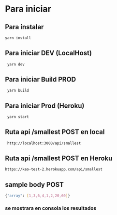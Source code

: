 # Para iniciar

## Para instalar

```bash
yarn install
```

## Para iniciar DEV (LocalHost)

```bash
 yarn dev
```

## Para iniciar Build PROD

```bash
 yarn build
```

## Para iniciar Prod (Heroku)

```bash
 yarn start
```

## Ruta api /smallest POST en local

```bash
 http://localhost:3000/api/smallest
```

## Ruta api /smallest POST en Heroku

```bash
https://keo-test-2.herokuapp.com/api/smallest
```

## sample body POST

```bash
{"array": [1,3,6,4,1,2,20,60]}
```

### se mostrara en consola los resultados
